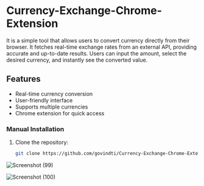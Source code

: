 # Currency-Exchange-Chrome-Extension
It is a simple tool that allows users to convert currency directly from their browser. It fetches real-time exchange rates from an external API, providing accurate and up-to-date results. Users can input the amount, select the desired currency, and instantly see the converted value.

## Features

- Real-time currency conversion
- User-friendly interface
- Supports multiple currencies
- Chrome extension for quick access

### Manual Installation

1. Clone the repository:

   ```bash
   git clone https://github.com/govindti/Currency-Exchange-Chrome-Extension.git

![Screenshot (99)](https://github.com/ritika789/Currency-Exchange-Chrome-Extension/assets/83690198/018d43ac-be4d-4ffd-98e9-bc9e6ff2b6aa)


![Screenshot (100)](https://github.com/ritika789/Currency-Exchange-Chrome-Extension/assets/83690198/6a5c84cf-e067-4bb6-b20c-d8b9ce2dbe50)
